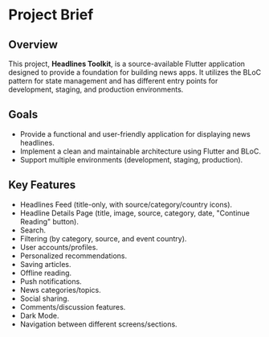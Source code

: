 # Project Brief

## Overview

This project, **Headlines Toolkit**, is a source-available Flutter application designed to provide a foundation for building news apps. It utilizes the BLoC pattern for state management and has different entry points for development, staging, and production environments.

## Goals

-   Provide a functional and user-friendly application for displaying news headlines.
-   Implement a clean and maintainable architecture using Flutter and BLoC.
-   Support multiple environments (development, staging, production).

## Key Features

-   Headlines Feed (title-only, with source/category/country icons).
-   Headline Details Page (title, image, source, category, date, "Continue Reading" button).
-   Search.
-   Filtering (by category, source, and event country).
-   User accounts/profiles.
-   Personalized recommendations.
-   Saving articles.
-   Offline reading.
-   Push notifications.
-   News categories/topics.
-   Social sharing.
-   Comments/discussion features.
-   Dark Mode.
-   Navigation between different screens/sections.

